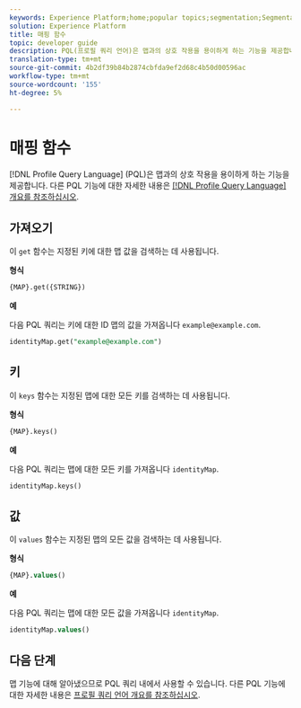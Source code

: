 ```yaml
---
keywords: Experience Platform;home;popular topics;segmentation;Segmentation;Segmentation Service;pql;PQL;Profile Query Language;map functions;map;
solution: Experience Platform
title: 매핑 함수
topic: developer guide
description: PQL(프로필 쿼리 언어)은 맵과의 상호 작용을 용이하게 하는 기능을 제공합니다.
translation-type: tm+mt
source-git-commit: 4b2df39b84b2874cbfda9ef2d68c4b50d00596ac
workflow-type: tm+mt
source-wordcount: '155'
ht-degree: 5%

---
```



# 매핑 함수

[!DNL Profile Query Language] (PQL)은 맵과의 상호 작용을 용이하게 하는 기능을 제공합니다. 다른 PQL 기능에 대한 자세한 내용은 [[!DNL Profile Query Language] 개요를 참조하십시오](./overview.md).

## 가져오기

이 `get` 함수는 지정된 키에 대한 맵 값을 검색하는 데 사용됩니다.

**형식**

```sql
{MAP}.get({STRING})
```

**예**

다음 PQL 쿼리는 키에 대한 ID 맵의 값을 가져옵니다 `example@example.com`.

```sql
identityMap.get("example@example.com")
```

## 키

이 `keys` 함수는 지정된 맵에 대한 모든 키를 검색하는 데 사용됩니다.

**형식**

```sql
{MAP}.keys()
```

**예**

다음 PQL 쿼리는 맵에 대한 모든 키를 가져옵니다 `identityMap`.

```sql
identityMap.keys()
```

## 값

이 `values` 함수는 지정된 맵의 모든 값을 검색하는 데 사용됩니다.

**형식**

```sql
{MAP}.values()
```

**예**

다음 PQL 쿼리는 맵에 대한 모든 값을 가져옵니다 `identityMap`.

```sql
identityMap.values()
```

## 다음 단계

맵 기능에 대해 알아냈으므로 PQL 쿼리 내에서 사용할 수 있습니다. 다른 PQL 기능에 대한 자세한 내용은 [프로필 쿼리 언어 개요를 참조하십시오](./overview.md).
